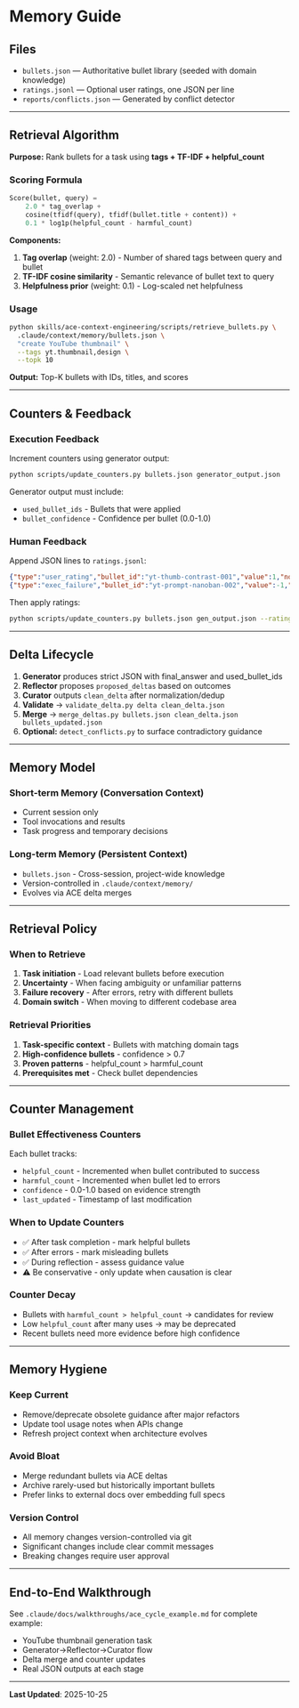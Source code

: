 <!-- .claude/context/memory/CLAUDE.md -->
<!-- Purpose: Memory model, retrieval algorithm, and feedback integration -->

# Memory Guide

## Files

- `bullets.json` — Authoritative bullet library (seeded with domain knowledge)
- `ratings.jsonl` — Optional user ratings, one JSON per line
- `reports/conflicts.json` — Generated by conflict detector

---

## Retrieval Algorithm

**Purpose:** Rank bullets for a task using **tags + TF-IDF + helpful_count**

### Scoring Formula

```python
Score(bullet, query) =
    2.0 * tag_overlap +
    cosine(tfidf(query), tfidf(bullet.title + content)) +
    0.1 * log1p(helpful_count - harmful_count)
```

**Components:**

1. **Tag overlap** (weight: 2.0) - Number of shared tags between query and bullet
2. **TF-IDF cosine similarity** - Semantic relevance of bullet text to query
3. **Helpfulness prior** (weight: 0.1) - Log-scaled net helpfulness

### Usage

```bash
python skills/ace-context-engineering/scripts/retrieve_bullets.py \
  .claude/context/memory/bullets.json \
  "create YouTube thumbnail" \
  --tags yt.thumbnail,design \
  --topk 10
```

**Output:** Top-K bullets with IDs, titles, and scores

---

## Counters & Feedback

### Execution Feedback

Increment counters using generator output:

```bash
python scripts/update_counters.py bullets.json generator_output.json
```

Generator output must include:
- `used_bullet_ids` - Bullets that were applied
- `bullet_confidence` - Confidence per bullet (0.0-1.0)

### Human Feedback

Append JSON lines to `ratings.jsonl`:

```json
{"type":"user_rating","bullet_id":"yt-thumb-contrast-001","value":1,"note":"Clear CTR uplift"}
{"type":"exec_failure","bullet_id":"yt-prompt-nanoban-002","value":-1,"note":"Cluttered output"}
```

Then apply ratings:

```bash
python scripts/update_counters.py bullets.json gen_output.json --ratings ratings.jsonl
```

---

## Delta Lifecycle

1. **Generator** produces strict JSON with final_answer and used_bullet_ids
2. **Reflector** proposes `proposed_deltas` based on outcomes
3. **Curator** outputs `clean_delta` after normalization/dedup
4. **Validate** → `validate_delta.py delta clean_delta.json`
5. **Merge** → `merge_deltas.py bullets.json clean_delta.json bullets_updated.json`
6. **Optional:** `detect_conflicts.py` to surface contradictory guidance

---

## Memory Model

### Short-term Memory (Conversation Context)

- Current session only
- Tool invocations and results
- Task progress and temporary decisions

### Long-term Memory (Persistent Context)

- `bullets.json` - Cross-session, project-wide knowledge
- Version-controlled in `.claude/context/memory/`
- Evolves via ACE delta merges

---

## Retrieval Policy

### When to Retrieve

1. **Task initiation** - Load relevant bullets before execution
2. **Uncertainty** - When facing ambiguity or unfamiliar patterns
3. **Failure recovery** - After errors, retry with different bullets
4. **Domain switch** - When moving to different codebase area

### Retrieval Priorities

1. **Task-specific context** - Bullets with matching domain tags
2. **High-confidence bullets** - confidence > 0.7
3. **Proven patterns** - helpful_count > harmful_count
4. **Prerequisites met** - Check bullet dependencies

---

## Counter Management

### Bullet Effectiveness Counters

Each bullet tracks:

- `helpful_count` - Incremented when bullet contributed to success
- `harmful_count` - Incremented when bullet led to errors
- `confidence` - 0.0-1.0 based on evidence strength
- `last_updated` - Timestamp of last modification

### When to Update Counters

- ✅ After task completion - mark helpful bullets
- ✅ After errors - mark misleading bullets
- ✅ During reflection - assess guidance value
- ⚠️ Be conservative - only update when causation is clear

### Counter Decay

- Bullets with `harmful_count > helpful_count` → candidates for review
- Low `helpful_count` after many uses → may be deprecated
- Recent bullets need more evidence before high confidence

---

## Memory Hygiene

### Keep Current

- Remove/deprecate obsolete guidance after major refactors
- Update tool usage notes when APIs change
- Refresh project context when architecture evolves

### Avoid Bloat

- Merge redundant bullets via ACE deltas
- Archive rarely-used but historically important bullets
- Prefer links to external docs over embedding full specs

### Version Control

- All memory changes version-controlled via git
- Significant changes include clear commit messages
- Breaking changes require user approval

---

## End-to-End Walkthrough

See `.claude/docs/walkthroughs/ace_cycle_example.md` for complete example:
- YouTube thumbnail generation task
- Generator→Reflector→Curator flow
- Delta merge and counter updates
- Real JSON outputs at each stage

---

**Last Updated**: 2025-10-25

